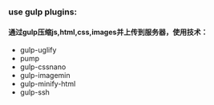 ### use gulp plugins:

#### 通过gulp压缩js,html,css,images并上传到服务器，使用技术：

- gulp-uglify
- pump
- gulp-cssnano
- gulp-imagemin
- gulp-minify-html
- gulp-ssh


